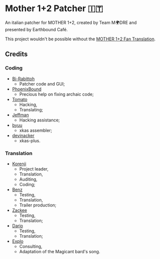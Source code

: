 # Mother 1+2 Patcher 🇮🇹

An italian patcher for MOTHER 1+2, created by Team M🌍DRE and presented by Earthbound Café.

This project wouldn't be possible without the [MOTHER 1+2 Fan Translation](http://mother12.earthboundcentral.com/).

## Credits
### Coding
* [Bi-Rabittoh](https://github.com/Bi-Rabittoh)
  * Patcher code and GUI;
* [PhoenixBound](https://github.com/PhoenixBound)
  * Precious help on fixing archaic code;
* [Tomato](https://twitter.com/clydemandelin)
  * Hacking,
  * Translating;
* [Jeffman](https://github.com/jeffman)
  * Hacking assistance;
* [byuu](#)
  * xkas assembler;
* [devinacker](https://github.com/devinacker)
  * xkas-plus.

### Translation
* [Korenji](https://github.com/Korenji)
  * Project leader,
  * Translation,
  * Auditing,
  * Coding;
* [Benz](#)
  * Testing,
  * Translation,
  * Trailer production;
* [Zackee](#)
  * Testing,
  * Translation;
* [Dario](#)
  * Testing,
  * Translation;
* [Explo](#)
  * Consulting,
  * Adaptation of the Magicant bard's song.
